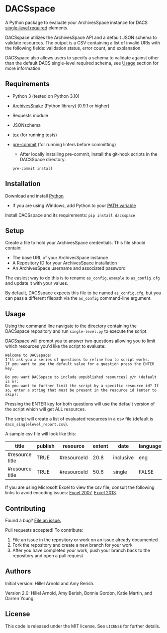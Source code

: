# DACSspace

A Python package to evaluate your ArchivesSpace instance for DACS [single-level required](https://saa-ts-dacs.github.io/dacs/06_part_I/02_chapter_01.html#single-level-required) elements.

DACSspace utilizes the ArchivesSpace API and a default JSON schema to validate resources. The output is a CSV containing a list of invalid URIs with the following fields: validation status, error count, and explanation.

DACSspace also allows users to specify a schema to validate against other than the default DACS single-level required schema, see [Usage](https://github.com/RockefellerArchiveCenter/DACSspace#usage) section for more information.

## Requirements

*   Python 3 (tested on Python 3.10)
*   [ArchivesSnake](https://github.com/archivesspace-labs/ArchivesSnake) (Python library) (0.9.1 or higher)
*   Requests module
*   JSONschema
*   [tox](https://tox.readthedocs.io/) (for running tests)
*   [pre-commit](https://pre-commit.com/) (for running linters before committing)
    *   After locally installing pre-commit, install the git-hook scripts in the DACSSpace directory:

    ```
    pre-commit install
    ```  

## Installation

Download and install [Python](https://www.python.org/downloads/)

* If you are using Windows, add Python to your [PATH variable](https://docs.python.org/2/using/windows.html)

Install DACSspace and its requirements: ```pip install dacsspace```

## Setup

Create a file to hold your ArchivesSpace credentials. This file should contain:
* The base URL of your ArchivesSpace instance
* A Repository ID for your ArchivesSpace installation
* An ArchivesSpace username and associated password

The easiest way to do this is to rename `as_config.example` to `as_config.cfg`
and update it with your values.

By default, DACSspace expects this file to be named `as_config.cfg`, but you can
pass a different filepath via the `as_config` command-line argument.  


## Usage

Using the command line navigate to the directory containing the DACSspace repository and run `single-level.py` to execute the script.

DACSspace will prompt you to answer two questions allowing you to limit which resources you'd like the script to evaluate:

```
Welcome to DACSspace!
I'll ask you a series of questions to refine how to script works.
If you want to use the default value for a question press the ENTER key.

Do you want DACSspace to include unpublished resources? y/n (default is n):
Do you want to further limit the script by a specific resource id? If so, enter a string that must be present in the resource id (enter to skip):
```

Pressing the ENTER key for both questions will use the default version of the script which will get ALL resources.

The script will create a list of evaluated resources in a csv file (default is `dacs_singlelevel_report.csv`).

A sample csv file will look like this:

| title | publish | resource | extent | date| language | repository | creator | scope | restrictions
|---|---|---|---|---|---|---|---|---|---|
| #resource title | TRUE | #resourceId | 20.8 | inclusive|  eng   | #NameofRepository | FALSE | #scopenote| #accessrestriction
| #resource title | TRUE | #resourceId | 50.6 | single   |  FALSE | #NameofRepository | #creator | FALSE| FALSE

If you are using Microsoft Excel to view the csv file, consult the following links to avoid encoding issues: [Excel 2007](https://www.itg.ias.edu/content/how-import-csv-file-uses-utf-8-character-encoding-0), [Excel 2013](https://www.itg.ias.edu/node/985).

## Contributing

Found a bug? [File an issue.](https://github.com/RockefellerArchiveCenter/DACSspace/issues/new/choose)

Pull requests accepted! To contribute:

1. File an issue in the repository or work on an issue already documented
2. Fork the repository and create a new branch for your work
3. After you have completed your work, push your branch back to the repository and open a pull request

## Authors

Initial version: Hillel Arnold and Amy Berish.

Version 2.0: Hillel Arnold, Amy Berish, Bonnie Gordon, Katie Martin, and Darren Young.

## License

This code is released under the MIT license. See `LICENSE` for further details.
